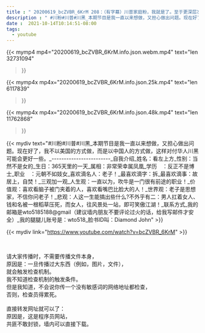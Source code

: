 ```yaml
---
title : " 20200619_bcZVBR_6KrM 208：（有字幕）川普家庭粉，我就是了。至于更深层次的，我不懂也不需要去懂更多，至少，媒体都挖不出丑陋的东西，我相信左媒尽力了。哈哈。 "
description : " #川粉#川普#川黑_本期节目是我一直以来想做，又担心做出问题。现在好了，我不以美国的方式做，而是以中国人的方式做，这样对付华人川黑可能会更好一些。_------------------------_自我介绍_姓名：看左上方_性别：当然不是女的_生日：365天里的一天_属相：非常荣幸属凤凰_学历　：反正不是博士_职业　：元朝不如妓女_喜欢滴名人：老子！_最喜欢滴字：拆_最喜欢滴事：故居上，自焚！_三观加一观_人生观：一直以为，吹牛是一门很有前途的职业！_价值观：喜欢看脑子被门夹着的人，喜欢看嘴巴比脸大的人！_世界观：老子是思想家，不信你问老子！_悲观：人这一生能搞出些什么?不外乎有二：男人扛着女人、钱和名被一根稻草压死，而女人，往风景处一站，即可笑傲江湖！_联系方式_我的邮箱是wto5185188@gmail（建议墙内朋友不要评论过火的话，给我写邮件才安全）_我的腿腿儿账号是：wto518_脸书ID叫：Diamond John "
date :  2021-10-14T10:14:51-08:00
tags:
  - youtube
---
```


{{< mymp4 mp4="20200619_bcZVBR_6KrM.info.json.webm.mp4" 
text="len 32731094"
>}}

{{< mymp4x  mp4x="20200619_bcZVBR_6KrM.info.json.25k.mp4"
text="len 6117839"
>}}

{{< mymp4x  mp4x="20200619_bcZVBR_6KrM.info.json.48k.mp4"
text="len 11762868"
>}}


{{< mydiv text="#川粉#川普#川黑_本期节目是我一直以来想做，又担心做出问题。现在好了，我不以美国的方式做，而是以中国人的方式做，这样对付华人川黑可能会更好一些。_------------------------_自我介绍_姓名：看左上方_性别：当然不是女的_生日：365天里的一天_属相：非常荣幸属凤凰_学历　：反正不是博士_职业　：元朝不如妓女_喜欢滴名人：老子！_最喜欢滴字：拆_最喜欢滴事：故居上，自焚！_三观加一观_人生观：一直以为，吹牛是一门很有前途的职业！_价值观：喜欢看脑子被门夹着的人，喜欢看嘴巴比脸大的人！_世界观：老子是思想家，不信你问老子！_悲观：人这一生能搞出些什么?不外乎有二：男人扛着女人、钱和名被一根稻草压死，而女人，往风景处一站，即可笑傲江湖！_联系方式_我的邮箱是wto5185188@gmail（建议墙内朋友不要评论过火的话，给我写邮件才安全）_我的腿腿儿账号是：wto518_脸书ID叫：Diamond John" >}}
<br>

{{< mydiv link="https://www.youtube.com/watch?v=bcZVBR_6KrM" >}}


<br>

请大家传播时，不需要传播文件本身，<br>
原因是：一旦传播过大东西（例如，图片，文件），<br>
就会触发检查机制。<br>
我不知道检查机制的触发条件。<br>
但是我知道，不会说你传一个没有敏感词的网络地址都检查，<br>
否则，检查员得累死。<br><br>
直接转发网址就可以了：<br>
原因是，这是程序员网站，<br>
共匪不敢封锁，墙内可以直接下载。


